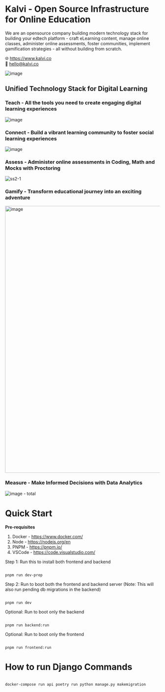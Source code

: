<h1>Kalvi - Open Source Infrastructure for Online Education</h1>

We are an opensource company building modern technology stack for building your edtech platform - craft eLearning content, manage online classes, administer online assessments, foster communities, implement gamification strategies - all without building from scratch.
<br>

🌐 https://www.kalvi.co <br> 📧 hello@kalvi.co

![image](https://github.com/kalvilabs/.github/assets/9934901/f16d0280-cb8d-4f95-80d4-6f8e973a989d)
<br>

<h2>Unified Technology Stack for Digital Learning</h2>

<h3>Teach - All the tools you need to create engaging digital learning experiences </h3> 

![image](https://github.com/kalvilabs/.github/assets/9934901/ec31939f-2cf7-4d57-a225-090bc6d061e9)


<h3>Connect - Build a vibrant learning community to foster social learning experiences</h3>

   ![image](https://github.com/kalvilabs/.github/assets/9934901/fe80c8ca-bd88-4c7d-b757-c3813078e6dd)

<h3>Assess - Administer online assessments in Coding, Math and Mocks with Proctoring </h3>

![ss2-1](https://github.com/kalvilabs/.github/assets/9934901/4f0eb1b3-4d94-4b25-8aa6-dc205563614d)


 <h3>Gamify - Transform educational journey into an exciting adventure </h3>
<img width="869" alt="image" src="https://github.com/kalvilabs/.github/assets/9934901/2bfddc86-2e53-460f-9dde-a75f88af4ce8">

 <h3>Measure - Make Informed Decisions with Data Analytics </h3>

 ![image - total](https://github.com/kalvilabs/.github/assets/9934901/6ff6c772-c2d5-4c57-91c8-5e4e2e3a6261)


# Quick Start
**Pre-requisites**

 1. Docker - https://www.docker.com/
 2. Node - https://nodejs.org/en
 3. PNPM - https://pnpm.io/
 4. VSCode - https://code.visualstudio.com/

Step 1: Run this to install both frontend and backend
```

pnpm run dev-prep

```
Step 2: Run to boot both the frontend and backend server
(Note: This will also run pending db migrations in the backend)
```

pnpm run dev

```

Optional: Run to boot only the backend
```

pnpm run backend:run

```


Optional: Run to boot only the frontend
```

pnpm run frontend:run

```

# How to run Django Commands

```

docker-compose run api poetry run python manage.py makemigration

```
